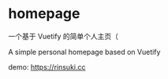 # homepage
一个基于 Vuetify 的简单个人主页（

A simple personal homepage based on Vuetify

demo: <a href="https://rinsuki.cc" target="_blank">https://rinsuki.cc</a>
